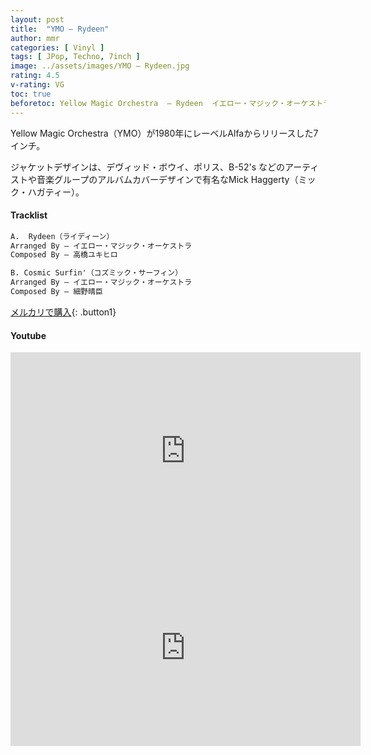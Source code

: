```yaml
---
layout: post
title:  "YMO – Rydeen"
author: mmr
categories: [ Vinyl ]
tags: [ JPop, Techno, 7inch ]
image: ../assets/images/YMO – Rydeen.jpg
rating: 4.5
v-rating: VG
toc: true
beforetoc: Yellow Magic Orchestra  – Rydeen  イエロー・マジック・オーケストラ  – ライディーン
---
```


Yellow Magic Orchestra（YMO）が1980年にレーベルAlfaからリリースした7インチ。

ジャケットデザインは、デヴィッド・ボウイ、ポリス、B-52's などのアーティストや音楽グループのアルバムカバーデザインで有名なMick Haggerty（ミック・ハガティー）。

#### Tracklist
```md
A.  Rydeen（ライディーン）
Arranged By – イエロー・マジック・オーケストラ
Composed By – 高橋ユキヒロ

B. Cosmic Surfin'（コズミック・サーフィン）
Arranged By – イエロー・マジック・オーケストラ
Composed By – 細野晴臣
```

[メルカリで購入](https://jp.mercari.com/item/m74427629192?afid=6142608987){: .button1}

#### Youtube
<iframe width="560" height="315" src="https://www.youtube.com/embed/Yxep-gS-Btg?si=IsQ2aHISgk6BNlze" title="YouTube video player" frameborder="0" allow="accelerometer; autoplay; clipboard-write; encrypted-media; gyroscope; picture-in-picture; web-share" referrerpolicy="strict-origin-when-cross-origin" allowfullscreen></iframe>

<iframe width="560" height="315" src="https://www.youtube.com/embed/DVtkLyPpotA?si=L_YmrM79GLCExuEv" title="YouTube video player" frameborder="0" allow="accelerometer; autoplay; clipboard-write; encrypted-media; gyroscope; picture-in-picture; web-share" referrerpolicy="strict-origin-when-cross-origin" allowfullscreen></iframe>